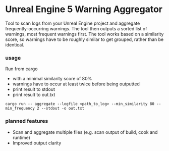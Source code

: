 # Unreal Engine 5 Warning Aggregator
Tool to scan logs from your Unreal Engine project and aggregate frequently-occurring warnings. The tool then outputs a sorted list of warnings, most frequent warnings first. The tool works based on a similarity score, so warnings have to be roughly similar to get grouped, rather than be identical. 

### usage

Run from cargo 
- with a minimal similarity score of 80% 
- warnings have to occur at least twice before being outputted
- print result to stdout
- print result to out.txt

`cargo run -- aggregate --logfile <path_to_log> --min_similarity 80 --min_frequency 2 --stdout -o out.txt`

### planned features
- Scan and aggregate multiple files (e.g. scan output of build, cook and runtime)
- Improved output clarity

